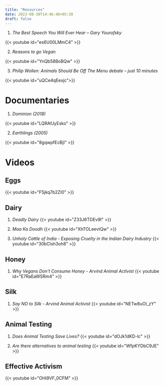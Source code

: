 ```yaml
---
title: "Resources"
date: 2023-08-30T14:46:40+05:30
draft: false
---
```


1. *The Best Speech You Will Ever Hear – Gary Yourofsky*

{{< youtube id="es6U00LMmC4" >}}

2. *Reasons to go Vegan*

{{< youtube id="YnQb58BoBQw" >}}

3. *Philip Wollen: Animals Should Be Off The Menu debate – just 10 minutes*

{{< youtube id="uQCe4qEexjc">}}

# Documentaries

1. *Dominion (2018)*

{{< youtube id="LQRAfJyEsko" >}}

2. *Earthlings (2005)*

{{< youtube id="8gqwpfEcBjI" >}}

# Videos

## Eggs

{{< youtube id="F5jkq7b2ZI0" >}}

## Dairy

1. *Deadly Dairy*
{{< youtube id="Z33J6TDEv9I" >}}

2. *Maa Ka Doodh*
{{< youtube id="XhTOLeevtQw" >}}

3. *Unholy Cattle of India - Exposing Cruelty in the Indian Dairy Industry*
{{< youtube id="30bCIsh3oh8" >}}

## Honey

1. *Why Vegans Don't Consume Honey - Arvind Animal Activist*
{{< youtube id="E7RaEaWSRm4" >}}

## Silk

1. *Say NO to Silk - Arvind Animal Activist*
{{< youtube id="NETw8uOl_zY" >}}

## Animal Testing

1. *Does Animal Testing Save Lives?*
{{< youtube id="dOJk1dKD-lc" >}}

2. *Are there alternatives to animal testing*
{{< youtube id="WfpKYDbC9JE" >}}

## Effective Activism

{{< youtube id="OHi9VF_0CFM" >}}